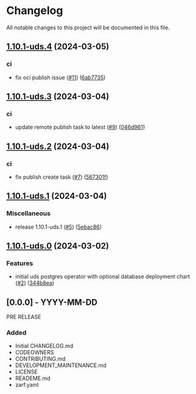 # Changelog

All notable changes to this project will be documented in this file.

## [1.10.1-uds.4](https://github.com/defenseunicorns/uds-package-postgres-operator/compare/v1.10.1-uds.3...v1.10.1-uds.4) (2024-03-05)


### ci

* fix oci publish issue ([#11](https://github.com/defenseunicorns/uds-package-postgres-operator/issues/11)) ([6ab7735](https://github.com/defenseunicorns/uds-package-postgres-operator/commit/6ab7735dce5b61de9f4589f51ad5c7a14397e8d4))

## [1.10.1-uds.3](https://github.com/defenseunicorns/uds-package-postgres-operator/compare/v1.10.1-uds.2...v1.10.1-uds.3) (2024-03-04)


### ci

* update remote publish task to latest ([#9](https://github.com/defenseunicorns/uds-package-postgres-operator/issues/9)) ([046d961](https://github.com/defenseunicorns/uds-package-postgres-operator/commit/046d96157bc22dfc1164685eb9d6f2c84fde2302))

## [1.10.1-uds.2](https://github.com/defenseunicorns/uds-package-postgres-operator/compare/v1.10.1-uds.1...v1.10.1-uds.2) (2024-03-04)


### ci

* fix publish create task ([#7](https://github.com/defenseunicorns/uds-package-postgres-operator/issues/7)) ([567301f](https://github.com/defenseunicorns/uds-package-postgres-operator/commit/567301f92b6be6f705532fd332087422521a82dc))

## [1.10.1-uds.1](https://github.com/defenseunicorns/uds-package-postgres-operator/compare/v1.10.1-uds.0...v1.10.1-uds.1) (2024-03-04)


### Miscellaneous

* release 1.10.1-uds.1 ([#5](https://github.com/defenseunicorns/uds-package-postgres-operator/issues/5)) ([5ebac86](https://github.com/defenseunicorns/uds-package-postgres-operator/commit/5ebac865bd256ec9a3e5dc9518acf5843b707abe))

## [1.10.1-uds.0](https://github.com/defenseunicorns/uds-package-postgres-operator/compare/v1.10.1-uds.0...v1.10.1-uds.0) (2024-03-02)


### Features

* initial uds postgres operator with optional database deployment chart ([#2](https://github.com/defenseunicorns/uds-package-postgres-operator/issues/2)) ([344b8ea](https://github.com/defenseunicorns/uds-package-postgres-operator/commit/344b8eaf412c864344411de0d6a62ef01e6f7485))

## [0.0.0] - YYYY-MM-DD
PRE RELEASE

### Added
- Initial CHANGELOG.md
- CODEOWNERS
- CONTRIBUTING.md
- DEVELOPMENT_MAINTENANCE.md
- LICENSE
- READEME.md
- zarf.yaml
